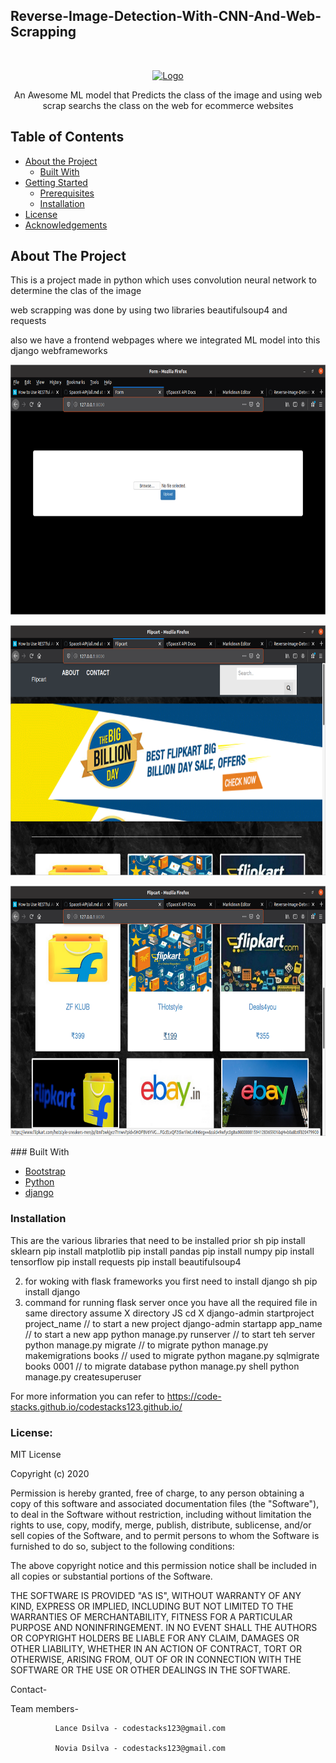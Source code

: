## Reverse-Image-Detection-With-CNN-And-Web-Scrapping
<!-- PROJECT LOGO -->
<br />
<p align="center">
  <a href="">
    <img src="https://cdn.thepassage.cc/1110x625/filters:format(webp):quality(90)/public/image/2019/05/03/flipkart.jpg" alt="Logo" width="80" height="80">
  </a>



  <p align="center">
    An Awesome ML model that Predicts the class of the image and using web scrap searchs the class on the web for ecommerce websites
    <br />

  </p>
</p>



<!-- TABLE OF CONTENTS -->
## Table of Contents

* [About the Project](#about-the-project)
  * [Built With](#built-with)
* [Getting Started](#getting-started)
  * [Prerequisites](#prerequisites)
  * [Installation](#installation)
* [License](#license)
* [Acknowledgements](#acknowledgements)



<!-- ABOUT THE PROJECT -->
## About The Project

This is a project made in python which uses convolution neural network to determine the clas of the image

web scrapping was done by using two libraries beautifulsoup4 and requests

also we have a frontend webpages where we integrated ML model into this django webframeworks

<p align="center">
  <a href="">
    <img src="https://raw.githubusercontent.com/Code-Stacks/codepe/master/Screenshot%20from%202020-07-07%2018-54-44.png" alt="Logo" width="800" height="400">
    </a></p>


<p align="center">
  <a href="">
    <img src="https://raw.githubusercontent.com/Code-Stacks/codepe/master/Screenshot%20from%202020-07-07%2018-56-15.png" alt="Logo" width="800" height="400">
    </a></p>

<p align="center">
  <a href="">
    <img src="https://raw.githubusercontent.com/Code-Stacks/codepe/master/Screenshot%20from%202020-07-07%2018-56-18.png" alt="Logo" width="800" height="400">
    </a></p>
### Built With

* [Bootstrap](https://getbootstrap.com)
* [Python](https://docs.python.org/3/m)
* [django](https://docs.djangoproject.com/en/3.0/)


### Installation

This are the various libraries that need to be installed prior
sh
pip install sklearn
pip install matplotlib
pip install pandas
pip install numpy
pip install tensorflow
pip install requests
pip install beautifulsoup4

2. for woking with flask frameworks you  first need to install django
sh
pip install django
4. command for running flask server once you have all the required file in same directory assume X directory 
JS
cd X
django-admin startproject project_name     // to start a new project
django-admin startapp app_name      // to start a new app 
python manage.py runserver         // to start teh server
python manage.py migrate           // to migrate 
python manage.py makemigrations books       // used to migrate 
python magane.py sqlmigrate books 0001       // to migrate database
python manage.py shell
python manage.py createsuperuser



 
 For more information you can refer to https://code-stacks.github.io/codestacks123.github.io/
 
 
 


### License:

MIT License

Copyright (c) 2020

Permission is hereby granted, free of charge, to any person obtaining a copy
of this software and associated documentation files (the "Software"), to deal
in the Software without restriction, including without limitation the rights
to use, copy, modify, merge, publish, distribute, sublicense, and/or sell
copies of the Software, and to permit persons to whom the Software is
furnished to do so, subject to the following conditions:

The above copyright notice and this permission notice shall be included in all
copies or substantial portions of the Software.

THE SOFTWARE IS PROVIDED "AS IS", WITHOUT WARRANTY OF ANY KIND, EXPRESS OR
IMPLIED, INCLUDING BUT NOT LIMITED TO THE WARRANTIES OF MERCHANTABILITY,
FITNESS FOR A PARTICULAR PURPOSE AND NONINFRINGEMENT. IN NO EVENT SHALL THE
AUTHORS OR COPYRIGHT HOLDERS BE LIABLE FOR ANY CLAIM, DAMAGES OR OTHER
LIABILITY, WHETHER IN AN ACTION OF CONTRACT, TORT OR OTHERWISE, ARISING FROM,
OUT OF OR IN CONNECTION WITH THE SOFTWARE OR THE USE OR OTHER DEALINGS IN THE
SOFTWARE.

Contact-

Team members- 

        
              Lance Dsilva - codestacks123@gmail.com
        
              Novia Dsilva - codestacks123@gmail.com
